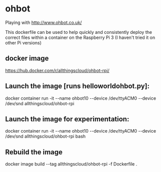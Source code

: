# ohbot
Playing with http://www.ohbot.co.uk/

This dockerfile can be used to help quickly and consistently deploy the correct files within a container on the Raspberry Pi 3 (I haven't tried it on other Pi versions) 

## docker image
https://hub.docker.com/r/allthingscloud/ohbot-rpi/

## Launch the image [runs helloworldohbot.py]: 
docker container run -it --name ohbot10 --device /dev/ttyACM0 --device /dev/snd allthingscloud/ohbot-rpi

## Launch the image for experimentation: 
docker container run -it --name ohbot10 --device /dev/ttyACM0 --device /dev/snd allthingscloud/ohbot-rpi bash

## Rebuild the image
docker image build --tag allthingscloud/ohbot-rpi -f Dockerfile .
